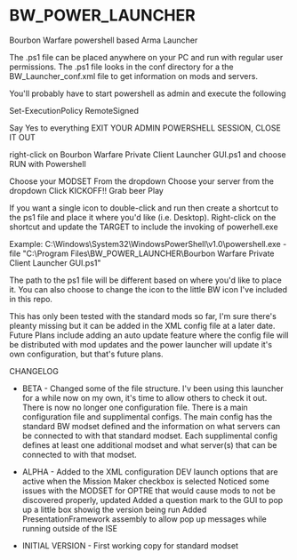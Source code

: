 # BW_POWER_LAUNCHER
Bourbon Warfare powershell based Arma Launcher

The .ps1 file can be placed anywhere on your PC and run with regular user permissions.
The .ps1 file looks in the conf directory for a the BW_Launcher_conf.xml file to get information on mods and servers.

You'll probably have to start powershell as admin and execute the following

Set-ExecutionPolicy RemoteSigned

Say Yes to everything
EXIT YOUR ADMIN POWERSHELL SESSION, CLOSE IT OUT

right-click on Bourbon Warfare Private Client Launcher GUI.ps1 and choose RUN with Powershell

Choose your MODSET From the dropdown
Choose your server from the dropdown
Click KICKOFF!!
Grab beer
Play

If you want a single icon to double-click and run then create a shortcut to the ps1 file and place it where you'd like (i.e. Desktop). Right-click on the shortcut and update the TARGET to include the invoking of powerhell.exe 

Example:
C:\Windows\System32\WindowsPowerShell\v1.0\powershell.exe -file "C:\Program Files\BW_POWER_LAUNCHER\Bourbon Warfare Private Client Launcher GUI.ps1"

The path to the ps1 file will be different based on where you'd like to place it. You can also choose to change the icon to the little BW icon I've included in this repo. 

This has only been tested with the standard mods so far, I'm sure there's pleanty missing but it can be added in the XML
config file at a later date. Future Plans include adding an auto update feature where the config file will be distributed with mod updates and the power launcher will update it's own configuration, but that's future plans.

CHANGELOG

- BETA -
Changed some of the file structure. I'v been using this launcher for a while now on my own, it's time to allow others to check it out.
There is now no longer one configuration file. There is a main configuration file and supplimental configs. The main config has the standard BW modset defined and the information on what servers can be connected to with that standard modset. Each supplimental config defines at least one additional modset and what server(s) that can be connected to with that modset.

- ALPHA -
Added to the XML configuration DEV launch options that are active when the Mission Maker checkbox is selected
Noticed some issues with the MODSET for OPTRE that would cause mods to not be discovered properly, updated
Added a question mark to the GUI to pop up a little box showig the version being run
Added PresentationFramework assembly to allow pop up messages while running outside of the ISE

- INITIAL VERSION - 
First working copy for standard modset

